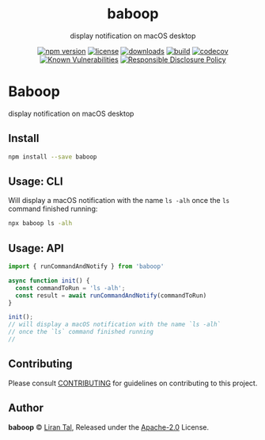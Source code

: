 <!-- markdownlint-disable -->

<p align="center"><h1 align="center">
  baboop
</h1>

<p align="center">
  display notification on macOS desktop
</p>

<p align="center">
  <a href="https://www.npmjs.org/package/baboop"><img src="https://badgen.net/npm/v/baboop" alt="npm version"/></a>
  <a href="https://www.npmjs.org/package/baboop"><img src="https://badgen.net/npm/license/baboop" alt="license"/></a>
  <a href="https://www.npmjs.org/package/baboop"><img src="https://badgen.net/npm/dt/baboop" alt="downloads"/></a>
  <a href="https://github.com/lirantal/baboop/actions?workflow=CI"><img src="https://github.com/lirantal/baboop/workflows/CI/badge.svg" alt="build"/></a>
  <a href="https://codecov.io/gh/lirantal/baboop"><img src="https://badgen.net/codecov/c/github/lirantal/baboop" alt="codecov"/></a>
  <a href="https://snyk.io/test/github/lirantal/baboop"><img src="https://snyk.io/test/github/lirantal/baboop/badge.svg" alt="Known Vulnerabilities"/></a>
  <a href="./SECURITY.md"><img src="https://img.shields.io/badge/Security-Responsible%20Disclosure-yellow.svg" alt="Responsible Disclosure Policy" /></a>
</p>

# Baboop

display notification on macOS desktop

## Install

```bash
npm install --save baboop
```
## Usage: CLI

Will display a macOS notification with the name `ls -alh` once the `ls` command finished running:

```bash
npx baboop ls -alh
```

## Usage: API

```js
import { runCommandAndNotify } from 'baboop'

async function init() {
  const commandToRun = 'ls -alh';
  const result = await runCommandAndNotify(commandToRun)
}

init();
// will display a macOS notification with the name `ls -alh`
// once the `ls` command finished running
//
```

## Contributing

Please consult [CONTRIBUTING](./github/CONTRIBUTING.md) for guidelines on contributing to this project.

## Author

**baboop** © [Liran Tal](https://github.com/lirantal), Released under the [Apache-2.0](./LICENSE) License.
